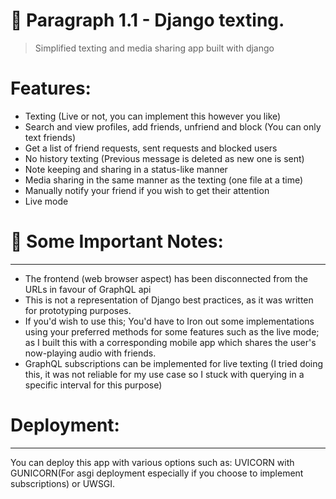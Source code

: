 # 📠 Paragraph 1.1 - Django texting.
> Simplified texting and media sharing app built with django

# Features:

- Texting (Live or not, you can implement this however you like)
- Search and view profiles, add friends, unfriend and block (You can only text friends)
- Get a list of friend requests, sent requests and blocked users
- No history texting (Previous message is deleted as new one is sent)
- Note keeping and sharing in a status-like manner
- Media sharing in the same manner as the texting (one file at a time)
- Manually notify your friend if you wish to get their attention
- Live mode


# 📓 Some Important Notes:

---

- The frontend (web browser aspect) has been disconnected from the URLs in favour of GraphQL api
- This is not a representation of Django best practices, as it was written for prototyping purposes.
- If you'd wish to use this; You'd have to Iron out some implementations using your preferred methods for some features such as the live mode; as I built this with a corresponding mobile app which shares the user's now-playing audio with friends.
- GraphQL subscriptions can be implemented for live texting (I tried doing this, it was not reliable for my use case so I stuck with querying in a specific interval for this purpose)


# Deployment:

---

You can deploy this app with various options such as: UVICORN with GUNICORN(For asgi deployment especially if you choose to implement subscriptions) or UWSGI.

